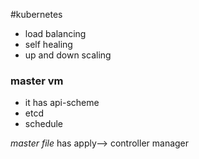 #kubernetes 
- load balancing
- self healing 
- up and down scaling

### master vm
- it has api-scheme
- etcd
- schedule

*master file*   has apply--> 
controller manager 

